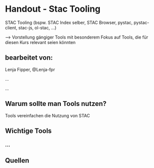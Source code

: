 # Handout - Stac Tooling
STAC Tooling (bspw. STAC Index selber, STAC Browser, pystac, pystac-client, stac-js, ol-stac, …)

--> Vorstellung gängiger Tools mit besonderem Fokus auf Tools, die für diesen Kurs relevant seien könnten

## bearbeitet von:
Lenja Fipper, @Lenja-fpr

...

...

## Warum sollte man Tools nutzen?
Tools vereinfachen die Nutzung von STAC

## Wichtige Tools

### ...

## Quellen
